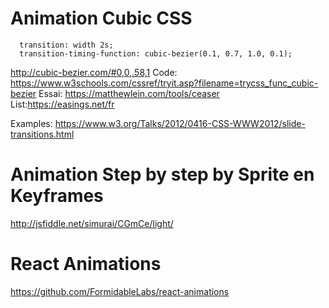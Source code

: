 # Animation Cubic CSS

```
  transition: width 2s;
  transition-timing-function: cubic-bezier(0.1, 0.7, 1.0, 0.1);
```

http://cubic-bezier.com/#0,0,.58,1
Code: https://www.w3schools.com/cssref/tryit.asp?filename=trycss_func_cubic-bezier
Essai: https://matthewlein.com/tools/ceaser
List:https://easings.net/fr

Examples: https://www.w3.org/Talks/2012/0416-CSS-WWW2012/slide-transitions.html

# Animation Step by step by Sprite en Keyframes

http://jsfiddle.net/simurai/CGmCe/light/

# React Animations

https://github.com/FormidableLabs/react-animations
